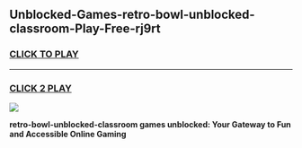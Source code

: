 
## Unblocked-Games-retro-bowl-unblocked-classroom-Play-Free-rj9rt
<h3>
<a href="https://premium76.site?title=retro-bowl-unblocked-classroom&ref=12A">CLICK TO PLAY</a></h3>
<hr>

<h3>
<a href="https://premium76.site?title=retro-bowl-unblocked-classroom&ref=12A">CLICK 2 PLAY</a>
  
</h3>

<a href="https://premium76.site?title=retro-bowl-unblocked-classroom&ref=12A"><img src="https://clearcache.store/games.png"></a>


**retro-bowl-unblocked-classroom games unblocked: Your Gateway to Fun and Accessible Online Gaming**
